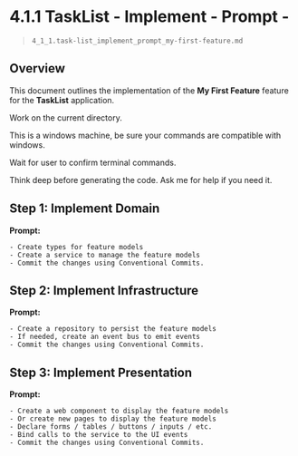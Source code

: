 # 4.1.1  TaskList - Implement - Prompt -  

> `4_1_1.task-list_implement_prompt_my-first-feature.md`

## Overview

This document outlines the implementation of the **My First Feature** feature for the **TaskList** application. 

Work on the current directory. 

This is a windows machine, be sure your commands are compatible with windows.

Wait for user to confirm terminal commands.

Think deep before generating the code. Ask me for help if you need it.

## Step 1: Implement Domain

**Prompt:**
```text 
- Create types for feature models
- Create a service to manage the feature models
- Commit the changes using Conventional Commits.
```

## Step 2: Implement Infrastructure

**Prompt:**
```text
- Create a repository to persist the feature models
- If needed, create an event bus to emit events 
- Commit the changes using Conventional Commits.
```

## Step 3: Implement Presentation

**Prompt:**
```text
- Create a web component to display the feature models
- Or create new pages to display the feature models
- Declare forms / tables / buttons / inputs / etc.
- Bind calls to the service to the UI events
- Commit the changes using Conventional Commits.
```

